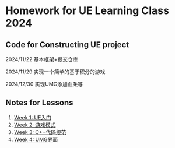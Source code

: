 # Homework for UE Learning Class 2024
## Code for Constructing UE project
2024/11/22 基本框架+提交仓库

2024/11/29 实现一个简单的基于积分的游戏

2024/12/30 实现UMG添加血条等


## Notes for Lessons
1. [Week 1: UE入门](./ClassNotes/Lesson%201/第一课%20UE入门.md)
2. [Week 2: 游戏模式](./ClassNotes/Lesson%202/第二课%20游戏模式.md)
3. [Week 3: C++代码规范](./ClassNotes/Lesson%203/第三课%20C++代码规范.md)
4. [Week 4: UMG界面](./ClassNotes/Lesson%204/第四课%20UMG界面.md)